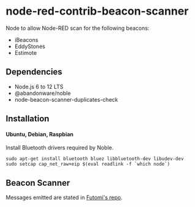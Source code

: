 # node-red-contrib-beacon-scanner

Node to allow Node-RED scan for the following beacons:
- iBeacons
- EddyStones
- Estimote

Dependencies 
-------
- Node.js 6 to 12 LTS
- @abandonware/noble
- node-beacon-scanner-duplicates-check

Installation
-------
#### Ubuntu, Debian, Raspbian

Install Bluetooth drivers required by Noble.

    sudo apt-get install bluetooth bluez libbluetooth-dev libudev-dev
    sudo setcap cap_net_raw+eip $(eval readlink -f `which node`)

Beacon Scanner
-------
Messages emitted are stated in [Futomi's repo](https://github.com/futomi/node-beacon-scanner#beaconscanneradvertisement-object).
